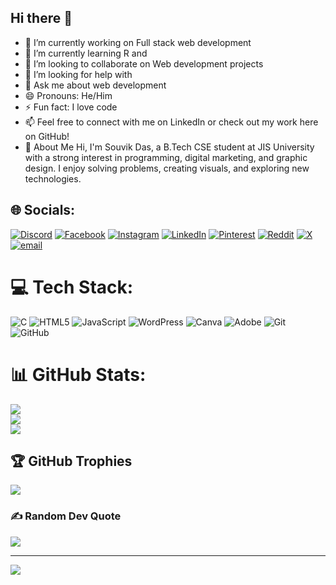 ## Hi there 👋

- 🔭 I’m currently working on Full stack web development 
- 🌱 I’m currently learning R and 
- 👯 I’m looking to collaborate on Web development projects
- 🤔 I’m looking for help with 
- 💬 Ask me about web development 
- 😄 Pronouns: He/Him
- ⚡ Fun fact: I love code
- 📫 Feel free to connect with me on LinkedIn or check out my work here on GitHub!
- 👋 About Me
Hi, I'm Souvik Das, a B.Tech CSE student at JIS University with a strong interest in programming, digital marketing, and graphic design. I enjoy solving problems, creating visuals, and exploring new technologies.


## 🌐 Socials:
[![Discord](https://img.shields.io/badge/Discord-%237289DA.svg?logo=discord&logoColor=white)](https://discord.gg//channels/@me) [![Facebook](https://img.shields.io/badge/Facebook-%231877F2.svg?logo=Facebook&logoColor=white)](https://facebook.com/profile.php?id=61559620440534) [![Instagram](https://img.shields.io/badge/Instagram-%23E4405F.svg?logo=Instagram&logoColor=white)](https://instagram.com/das_ouvik) [![LinkedIn](https://img.shields.io/badge/LinkedIn-%230077B5.svg?logo=linkedin&logoColor=white)](https://linkedin.com/in/souvik-das-597a0b300) [![Pinterest](https://img.shields.io/badge/Pinterest-%23E60023.svg?logo=Pinterest&logoColor=white)](https://pinterest.com/dasouvik122005/) [![Reddit](https://img.shields.io/badge/Reddit-%23FF4500.svg?logo=Reddit&logoColor=white)](https://reddit.com/user/https://www.reddit.com/settings/account) [![X](https://img.shields.io/badge/X-black.svg?logo=X&logoColor=white)](https://x.com/souvik12102005?t=xWfBoco7zrllPg-5uIzj-A&s=08) [![email](https://img.shields.io/badge/Email-D14836?logo=gmail&logoColor=white)](mailto:arka122005@gmail.com) 

# 💻 Tech Stack:
![C](https://img.shields.io/badge/c-%2300599C.svg?style=plastic&logo=c&logoColor=white) ![HTML5](https://img.shields.io/badge/html5-%23E34F26.svg?style=plastic&logo=html5&logoColor=white) ![JavaScript](https://img.shields.io/badge/javascript-%23323330.svg?style=plastic&logo=javascript&logoColor=%23F7DF1E) ![WordPress](https://img.shields.io/badge/WordPress-%23117AC9.svg?style=plastic&logo=WordPress&logoColor=white) ![Canva](https://img.shields.io/badge/Canva-%2300C4CC.svg?style=plastic&logo=Canva&logoColor=white) ![Adobe](https://img.shields.io/badge/adobe-%23FF0000.svg?style=plastic&logo=adobe&logoColor=white) ![Git](https://img.shields.io/badge/git-%23F05033.svg?style=plastic&logo=git&logoColor=white) ![GitHub](https://img.shields.io/badge/github-%23121011.svg?style=plastic&logo=github&logoColor=white)
# 📊 GitHub Stats:
![](https://github-readme-stats.vercel.app/api?username=dasouvik122005&theme=aura&hide_border=false&include_all_commits=false&count_private=false)<br/>
![](https://github-readme-streak-stats.herokuapp.com/?user=dasouvik122005&theme=aura&hide_border=false)<br/>
![](https://github-readme-stats.vercel.app/api/top-langs/?username=dasouvik122005&theme=aura&hide_border=false&include_all_commits=false&count_private=false&layout=compact)

## 🏆 GitHub Trophies
![](https://github-profile-trophy.vercel.app/?username=dasouvik122005&theme=neon&no-frame=false&no-bg=false&margin-w=4)

### ✍️ Random Dev Quote
![](https://quotes-github-readme.vercel.app/api?type=horizontal&theme=dark)

---
[![](https://visitcount.itsvg.in/api?id=dasouvik122005&icon=0&color=7)](https://visitcount.itsvg.in)

<!-- Proudly created with GPRM ( https://gprm.itsvg.in ) -->

